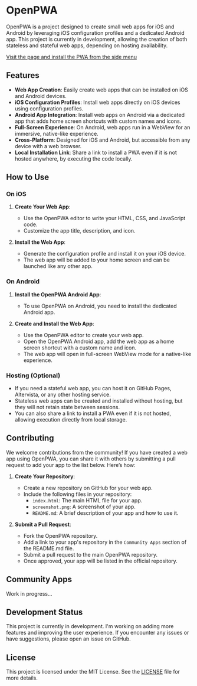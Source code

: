 # OpenPWA

OpenPWA is a project designed to create small web apps for iOS and Android by leveraging iOS configuration profiles and a dedicated Android app. This project is currently in development, allowing the creation of both stateless and stateful web apps, depending on hosting availability.

[Visit the page and install the PWA from the side menu](https://tbrainrush.github.io/OpenPWA/)

## Features

- **Web App Creation**: Easily create web apps that can be installed on iOS and Android devices.
- **iOS Configuration Profiles**: Install web apps directly on iOS devices using configuration profiles.
- **Android App Integration**: Install web apps on Android via a dedicated app that adds home screen shortcuts with custom names and icons.
- **Full-Screen Experience**: On Android, web apps run in a WebView for an immersive, native-like experience.
- **Cross-Platform**: Designed for iOS and Android, but accessible from any device with a web browser.
- **Local Installation Link**: Share a link to install a PWA even if it is not hosted anywhere, by executing the code locally.

## How to Use

### On iOS
1. **Create Your Web App**:
   - Use the OpenPWA editor to write your HTML, CSS, and JavaScript code.
   - Customize the app title, description, and icon.

2. **Install the Web App**:
   - Generate the configuration profile and install it on your iOS device.
   - The web app will be added to your home screen and can be launched like any other app.

### On Android
1. **Install the OpenPWA Android App**:
   - To use OpenPWA on Android, you need to install the dedicated Android app.

2. **Create and Install the Web App**:
   - Use the OpenPWA editor to create your web app.
   - Open the OpenPWA Android app, add the web app as a home screen shortcut with a custom name and icon.
   - The web app will open in full-screen WebView mode for a native-like experience.

### Hosting (Optional)
- If you need a stateful web app, you can host it on GitHub Pages, Altervista, or any other hosting service.
- Stateless web apps can be created and installed without hosting, but they will not retain state between sessions.
- You can also share a link to install a PWA even if it is not hosted, allowing execution directly from local storage.

## Contributing

We welcome contributions from the community! If you have created a web app using OpenPWA, you can share it with others by submitting a pull request to add your app to the list below. Here’s how:

1. **Create Your Repository**:
   - Create a new repository on GitHub for your web app.
   - Include the following files in your repository:
     - `index.html`: The main HTML file for your app.
     - `screenshot.png`: A screenshot of your app.
     - `README.md`: A brief description of your app and how to use it.

2. **Submit a Pull Request**:
   - Fork the OpenPWA repository.
   - Add a link to your app's repository in the `Community Apps` section of the README.md file.
   - Submit a pull request to the main OpenPWA repository.
   - Once approved, your app will be listed in the official repository.

## Community Apps

Work in progress...

## Development Status

This project is currently in development. I'm working on adding more features and improving the user experience. If you encounter any issues or have suggestions, please open an issue on GitHub.

## License

This project is licensed under the MIT License. See the [LICENSE](LICENSE) file for more details.


